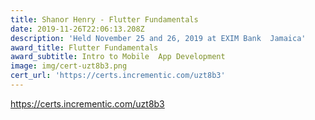```yaml
---
title: Shanor Henry - Flutter Fundamentals
date: 2019-11-26T22:06:13.208Z
description: 'Held November 25 and 26, 2019 at EXIM Bank  Jamaica'
award_title: Flutter Fundamentals
award_subtitle: Intro to Mobile  App Development
image: img/cert-uzt8b3.png
cert_url: 'https://certs.incrementic.com/uzt8b3'
---
```

<https://certs.incrementic.com/uzt8b3>

